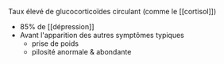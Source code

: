 Taux élevé de glucocorticoïdes circulant (comme le [[cortisol]]) 
- 85% de [[dépression]] 
- Avant l'apparition des autres symptômes typiques  
	- prise de poids
	- pilosité anormale & abondante 